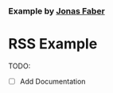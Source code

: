### Example by [Jonas Faber](https://github.com/flexzuu)

# RSS Example

TODO: 

- [ ] Add Documentation